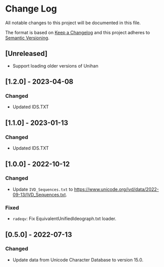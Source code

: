 # Change Log

All notable changes to this project will be documented in this file.

The format is based on [Keep a Changelog](http://keepachangelog.com/)
and this project adheres to [Semantic Versioning](http://semver.org/).

## [Unreleased]

- Support loading older versions of Unihan

## [1.2.0] - 2023-04-08

### Changed

- Updated IDS.TXT

## [1.1.0] - 2023-01-13

### Changed

- Updated IDS.TXT

## [1.0.0] - 2022-10-12
### Changed
- Update `IVD_Sequences.txt` to <https://www.unicode.org/ivd/data/2022-09-13/IVD_Sequences.txt>.
### Fixed
- `radeqv`: Fix EquivalentUnifiedIdeograph.txt loader.

## [0.5.0] - 2022-07-13
### Changed
- Update data from Unicode Character Database to version 15.0.
